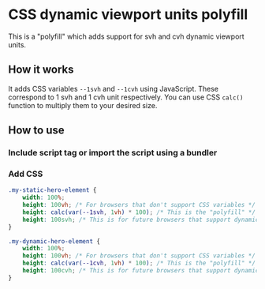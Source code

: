 # CSS dynamic viewport units polyfill

This is a "polyfill" which adds support for svh and cvh dynamic viewport units.

## How it works

It adds CSS variables `--1svh` and `--1cvh` using JavaScript. These correspond to 1 svh and 1 cvh unit respectively. You can use CSS `calc()` function to multiply them to your desired size.

## How to use

### Include script tag or import the script using a bundler

### Add CSS

```css
.my-static-hero-element {
    width: 100%;
    height: 100vh; /* For browsers that don't support CSS variables */
    height: calc(var(--1svh, 1vh) * 100); /* This is the "polyfill" */
    height: 100svh; /* This is for future browsers that support dynamic viewport units */
}

.my-dynamic-hero-element {
    width: 100%;
    height: 100vh; /* For browsers that don't support CSS variables */
    height: calc(var(--1cvh, 1vh) * 100); /* This is the "polyfill" */
    height: 100cvh; /* This is for future browsers that support dynamic viewport units */
}
```

